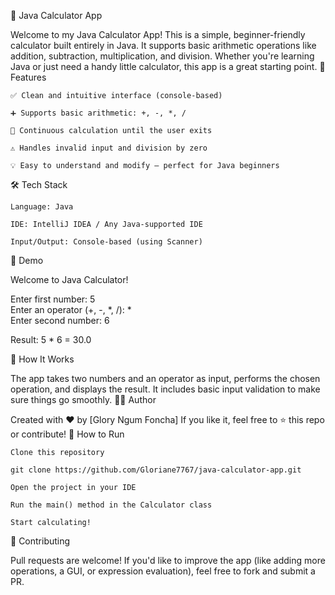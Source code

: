 🧮 Java Calculator App

Welcome to my Java Calculator App!
This is a simple, beginner-friendly calculator built entirely in Java. It supports basic arithmetic operations like addition, subtraction, multiplication, and division. Whether you're learning Java or just need a handy little calculator, this app is a great starting point.
🚀 Features

    ✅ Clean and intuitive interface (console-based)

    ➕ Supports basic arithmetic: +, -, *, /

    🔁 Continuous calculation until the user exits

    ⚠️ Handles invalid input and division by zero

    💡 Easy to understand and modify — perfect for Java beginners

🛠️ Tech Stack

    Language: Java

    IDE: IntelliJ IDEA / Any Java-supported IDE

    Input/Output: Console-based (using Scanner)

📸 Demo

Welcome to Java Calculator!

Enter first number: 5  
Enter an operator (+, -, *, /): *  
Enter second number: 6  

Result: 5 * 6 = 30.0

🧠 How It Works

The app takes two numbers and an operator as input, performs the chosen operation, and displays the result. It includes basic input validation to make sure things go smoothly.
🧑‍💻 Author

Created with ❤️ by [Glory Ngum Foncha]
If you like it, feel free to ⭐ this repo or contribute!
📂 How to Run

    Clone this repository

    git clone https://github.com/Gloriane7767/java-calculator-app.git

    Open the project in your IDE

    Run the main() method in the Calculator class

    Start calculating!

🤝 Contributing

Pull requests are welcome! If you'd like to improve the app (like adding more operations, a GUI, or expression evaluation), feel free to fork and submit a PR.
